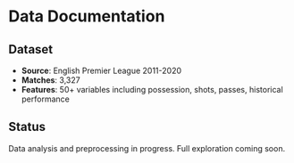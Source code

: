 # Data Documentation

## Dataset
- **Source**: English Premier League 2011-2020
- **Matches**: 3,327
- **Features**: 50+ variables including possession, shots, passes, historical performance

## Status
Data analysis and preprocessing in progress. Full exploration coming soon.
